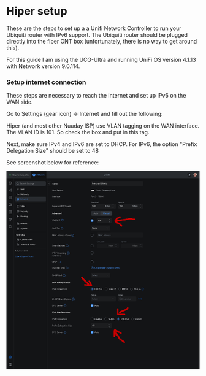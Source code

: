 # Hiper setup

These are the steps to set up a a Unifi Network Controller to run your Ubiquiti router with IPv6 support. 
The Ubiquiti router should be plugged directly into the fiber ONT box (unfortunately, there is no way to get around this).

For this guide I am using the UCG-Ultra and running UniFi OS version 4.1.13 with Network version 9.0.114.

### Setup internet connection

These steps are necessary to reach the internet and set up IPv6 on the WAN side.

Go to Settings (gear icon) -> Internet and fill out the following:

Hiper (and most other Nuuday ISP) use VLAN tagging on the WAN interface.
The VLAN ID is 101. So check the box and put in this tag.

Next, make sure IPv4 and IPv6 are set to DHCP.
For IPv6, the option "Prefix Delegation Size" should be set to 48

See screenshot below for reference:

![Alt text](screenshots/internet.png)
# 




